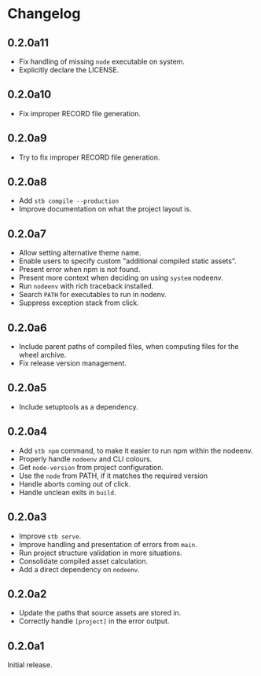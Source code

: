 # Changelog

## 0.2.0a11

- Fix handling of missing `node` executable on system.
- Explicitly declare the LICENSE.

## 0.2.0a10

- Fix improper RECORD file generation.

## 0.2.0a9

- Try to fix improper RECORD file generation.

## 0.2.0a8

- Add `stb compile --production`
- Improve documentation on what the project layout is.

## 0.2.0a7

- Allow setting alternative theme name.
- Enable users to specify custom "additional compiled static assets".
- Present error when npm is not found.
- Present more context when deciding on using `system` nodeenv.
- Run `nodeenv` with rich traceback installed.
- Search `PATH` for executables to run in nodenv.
- Suppress exception stack from click.

## 0.2.0a6

- Include parent paths of compiled files, when computing files for the wheel archive.
- Fix release version management.

## 0.2.0a5

- Include setuptools as a dependency.

## 0.2.0a4

- Add `stb npm` command, to make it easier to run npm within the nodeenv.
- Properly handle `nodeenv` and CLI colours.
- Get `node-version` from project configuration.
- Use the `node` from PATH, if it matches the required version
- Handle aborts coming out of click.
- Handle unclean exits in `build`.

## 0.2.0a3

- Improve `stb serve`.
- Improve handling and presentation of errors from `main`.
- Run project structure validation in more situations.
- Consolidate compiled asset calculation.
- Add a direct dependency on `nodeenv`.

## 0.2.0a2

- Update the paths that source assets are stored in.
- Correctly handle `[project]` in the error output.

## 0.2.0a1

Initial release.
